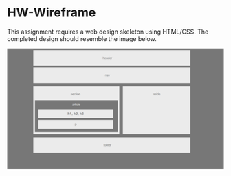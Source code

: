 # HW-Wireframe
This assignment requires a web design skeleton using HTML/CSS. The completed design should resemble the image below. 

![Final Layout](Images/Easier-Layout.png)